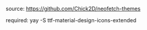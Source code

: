 source: https://github.com/Chick2D/neofetch-themes

required: yay -S ttf-material-design-icons-extended